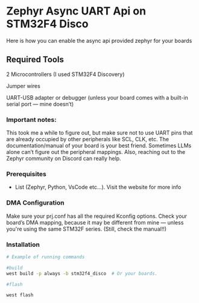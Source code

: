 # Zephyr Async UART Api on STM32F4 Disco 

Here is how you can enable the async api provided zephyr for your boards

## Required Tools 

2 Microcontrollers (I used STM32F4 Discovery)

Jumper wires

UART-USB adapter or debugger (unless your board comes with a built-in serial port — mine doesn’t)

### Important notes:
This took me a while to figure out, but make sure not to use UART pins that are already occupied by other peripherals like SCL, CLK, etc.
The documentation/manual of your board is your best friend. Sometimes LLMs alone can’t figure out the peripheral mappings.
Also, reaching out to the Zephyr community on Discord can really help.


### Prerequisites
- List (Zephyr, Python, VsCode etc...). Visit the website for more info

### DMA Configuration
Make sure your prj.conf has all the required Kconfig options.
Check your board’s DMA mapping, because it may be different from mine — unless you're using the same STM32F series.
(Still, check the manual!!)


### Installation
```bash
# Example of running commands

#build 
west build -p always -b stm32f4_disco  # Or your boards.

#flash 

west flash
